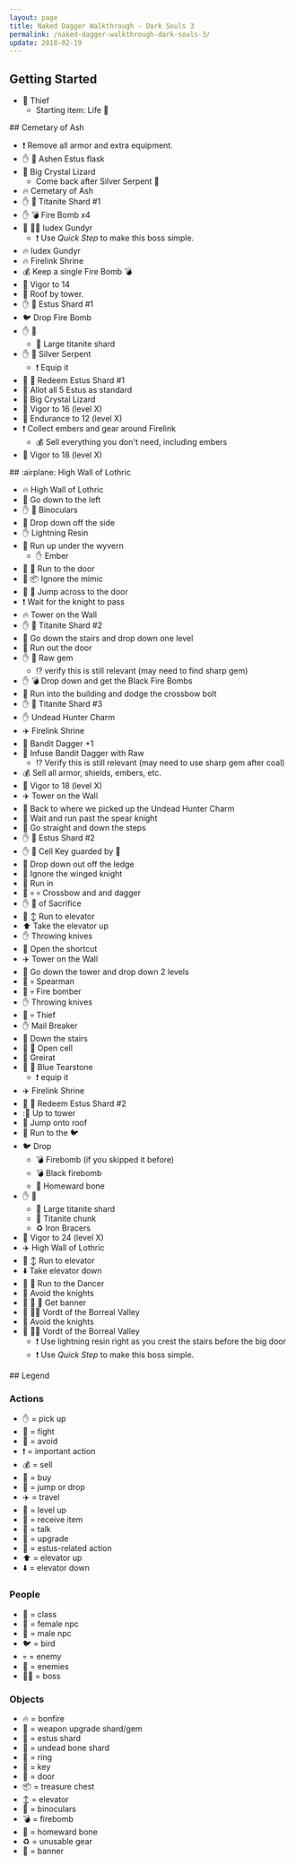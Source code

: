 ```yaml
---
layout: page
title: Naked Dagger Walkthrough - Dark Souls 3
permalink: /naked-dagger-walkthrough-dark-souls-3/
update: 2018-02-19
---
```


## Getting Started

* :bust_in_silhouette: Thief
  * Starting item: Life :ring:

<a name="cemetary-of-ash">
## Cemetary of Ash

* :exclamation: Remove all armor and extra equipment.
* :hand: :sake: Ashen Estus flask
* :no_entry_sign: Big Crystal Lizard
  * Come back after Silver Serpent :ring:
* :fire: Cemetary of Ash
* :hand: :gem: Titanite Shard #1
* :hand: :bomb: Fire Bomb x4
* :hocho: :guardsman: Iudex Gundyr
  * :exclamation: Use _Quick Step_ to make this boss simple.
* :fire: Iudex Gundyr
* :fire: Firelink Shrine
* :moneybag: Keep a single Fire Bomb :bomb:
* :muscle: Vigor to 14
* :rocket: Roof by tower.
* :hand: :lollipop: Estus Shard #1
* :bird: Drop Fire Bomb
* :hand: :gift:
  * :gem: Large titanite shard
* :hand: :ring: Silver Serpent
  * :exclamation: Equip it
* :sake: :lollipop: Redeem Estus Shard #1
* :sake: Allot all 5 Estus as standard
* :hocho: Big Crystal Lizard
* :muscle: Vigor to 16 (level X)
* :muscle: Endurance to 12 (level X)
* :exclamation:  Collect embers and gear around Firelink
  * :moneybag: Sell everything you don't need, including embers
* :muscle: Vigor to 18 (level X)

<a name="high-wall-of-lothric">
## :airplane: High Wall of Lothric

* :fire: High Wall of Lothric
* :running: Go down to the left
* :hand: :telescope: Binoculars
* :rocket: Drop down off the side
* :hand: Lightning Resin
* :running: Run up under the wyvern
  * :hand: Ember
* :running: :door: Run to the door
* :no_entry_sign: :package: Ignore the mimic
* :rocket: :door: Jump across to the door
* :exclamation: Wait for the knight to pass
* :fire: Tower on the Wall
* :hand: :gem: Titanite Shard #2
* :running: Go down the stairs and drop down one level
* :running: Run out the door
* :hand: :gem: Raw gem
  * :interrobang: verify this is still relevant (may need to find sharp gem)
* :hand: :bomb: Drop down and get the Black Fire Bombs
* :running: Run into the building and dodge the crossbow bolt
* :hand: :gem: Titanite Shard #3
* :hand: Undead Hunter Charm
* :airplane: Firelink Shrine
* :hammer: Bandit Dagger +1
* :hammer: Infuse Bandit Dagger with Raw
  * :interrobang: Verify this is still relevant (may need to use sharp gem after coal)
* :moneybag: Sell all armor, shields, embers, etc.
* :muscle: Vigor to 18 (level X)
* :airplane: Tower on the Wall
* :running: Back to where we picked up the Undead Hunter Charm
* :no_entry_sign: Wait and run past the spear knight
* :running: Go straight and down the steps
* :hand: :lollipop: Estus Shard #2
* :hand: :key: Cell Key guarded by :dog:
* :rocket: Drop down out off the ledge
* :no_entry_sign: Ignore the winged knight
* :running: Run in
* :hocho: :skull: :skull: Crossbow and and dagger
* :hand: :ring: of Sacrifice
* :running: :arrow_up_down: Run to elevator
* :arrow_up: Take the elevator up
* :hand: Throwing knives
* :door: Open the shortcut
* :airplane: Tower on the Wall
* :running: Go down the tower and drop down 2 levels
* :hocho: :skull: Spearman
* :hocho: :skull: Fire bomber
* :hand: Throwing knives
* :hocho: :skull: Thief
* :hand: Mail Breaker
* :running: Down the stairs
* :door: :key: Open cell
* :speech_balloon: Greirat
* :gift: :ring: Blue Tearstone
  * :exclamation: equip it
* :airplane: Firelink Shrine
* :sake: :lollipop: Redeem Estus Shard #2
* ::running: Up to tower
* :rocket: Jump onto roof
* :running: Run to the :bird:
* :bird: Drop
  * :bomb: Firebomb (if you skipped it before)
  * :bomb: Black firebomb
  * :balloon: Homeward bone
* :hand: :gift:
  * :gem: Large titanite shard
  * :gem: Titanite chunk
  * :recycle: Iron Bracers
* :muscle: Vigor to 24 (level X)
* :airplane: High Wall of Lothric
* :running: :arrow_up_down: Run to elevator
* :arrow_down: Take elevator down
* :running: :woman: Run to the Dancer
* :no_entry_sign: Avoid the knights
* :woman: :gift: :flags: Get banner
* :running: :guardsman: Vordt of the Borreal Valley
* :no_entry_sign: Avoid the knights
* :hocho: :guardsman: Vordt of the Borreal Valley
  * :exclamation: Use lightning resin right as you crest the stairs before the big door
  * :exclamation: Use _Quick Step_ to make this boss simple.

<a name="legend">
## Legend

### Actions

* :hand: = pick up
* :hocho: = fight
* :no_entry_sign: = avoid
* :exclamation: = important action
* :moneybag: = sell
* :money_with_wings: = buy
* :rocket: = jump or drop
* :airplane: = travel
* :muscle: = level up
* :gift: = receive item
* :speech_balloon: = talk
* :hammer: = upgrade
* :sake: = estus-related action
* :arrow_up: = elevator up
* :arrow_down: = elevator down

### People

* :bust_in_silhouette: = class
* :woman: = female npc
* :man: = male npc
* :bird: = bird
* :skull: = enemy
* :busts_in_silhouette: = enemies
* :guardsman: = boss

### Objects

* :fire: = bonfire
* :gem: = weapon upgrade shard/gem
* :lollipop: = estus shard
* :candy: = undead bone shard
* :ring: = ring
* :key: = key
* :door: = door
* :package: = treasure chest
* :arrow_up_down: = elevator
* :telescope: = binoculars
* :bomb: = firebomb
* :balloon: = homeward bone
* :recycle: = unusable gear
* :flags: = banner

[cemetary]: #cemetary-of-ash
[high-wall]: #high-wall-of-lothric
[legend]: #legend
